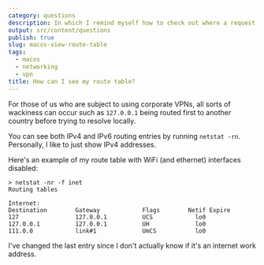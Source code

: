 ```yaml
---
category: questions
description: In which I remind myself how to check out where a request is likely to route
output: src/content/questions
publish: true
slug: macos-view-route-table
tags:
  - macos
  - networking
  - vpn
title: How can I see my route table?
---
```

For those of us who are subject to using corporate VPNs, all sorts of wackiness can occur such as `127.0.0.1` being routed first to another country before trying to resolve locally.

You can see both IPv4 and IPv6 routing entries by running `netstat -rn`. Personally, I like to just show IPv4 addresses.

Here's an example of my route table with WiFi (and ethernet) interfaces disabled:

```shell
> netstat -nr -f inet
Routing tables

Internet:
Destination        Gateway            Flags        Netif Expire
127                127.0.0.1          UCS            lo0
127.0.0.1          127.0.0.1          UH             lo0
111.0.0            link#1             UmCS           lo0
```

I've changed the last entry since I don't actually know if it's an internet work address.

